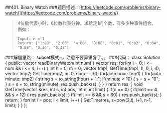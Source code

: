##401. Binary Watch
###题目描述：[https://leetcode.com/problems/binary-watch/](https://leetcode.com/problems/binary-watch/)
> 4位数代表小时，6位数代表分钟。求给定1的个数，有多少种事件组合。    
> 例如：
> 
>     Input: n = 1
>     Return: ["1:00", "2:00", "4:00", "8:00", "0:01", "0:02", "0:04", "0:08", "0:16", "0:32"]

###解题思路：
subset模式~，注意不要算重复了。。
###代码：
	class Solution {
	public:
	    vector<string> readBinaryWatch(int num) {
	        vector<string> res;
	        for(int i = 0; i <= num && i <= 4; i++) {
	            int h = 0, m = 0;
	            vector<int> tmp1;
	            GetTime(tmp1, h, 0, i, 4);
	            vector<int> tmp2;
	            GetTime(tmp2, m, 0, num - i, 6);
	            for(auto hour: tmp1) {
	                for(auto minute: tmp2) {
	                    string s = to_string(hour) + ":";
	                    if(minute < 10) {
	                        s = s + "0";
	                    }
	                    s = s + to_string(minute);
	                    res.push_back(s);
	                }
	            }
	        }
	        return res;
	    }
	    void GetTime(vector<int> &res, int s, int pos, int n, int limit) {
	        if(n == 0) {
	            if(limit == 4 && s < 12) {
	                res.push_back(s);
	            }
	            if(limit == 6 && s < 60) {
	                res.push_back(s);
	            }
	            return;
	        }
	        for(int i = pos; i < limit; i++) {
	            GetTime(res, s+pow(2,i), i+1, n-1, limit);
	        }
	    }
	};